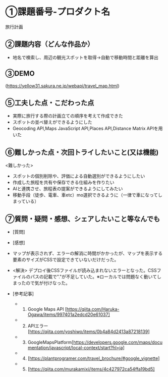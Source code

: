 # ①課題番号-プロダクト名
旅行計画

## ②課題内容（どんな作品か）
- 地名で検索し、周辺の観光スポットを取得→自動で移動時間と距離を算出


## ③DEMO
(https://yellow31.sakura.ne.jp/webapi/travel_map.html)


## ⑤工夫した点・こだわった点
- 実際に旅行する際の計画立ての順序を考えて作成できた
- スポットの並べ替えができるようにした
- Geocoding API,Maps JavaScript API,Places API,Distance Matrix APIを用いた

## ⑥難しかった点・次回トライしたいこと(又は機能)
<難しかった>
 - スポットの個別削除や、評価による自動選別ができるようにしたい
 - 作成した旅程を共有や保存できる仕組みを作りたい
 - AIと連携させ、旅程表の提案ができるようにしてみたい
 - 移動手段（徒歩、電車、車etc）mo選択できるように（一律で車になってしまっている）
 

## ⑦質問・疑問・感想、シェアしたいこと等なんでも

- [質問]
- [感想]
- マップが表示されず、エラーの解消に時間がかかったが、マップを表示する要素のサイズがCSSで設定できていないだけだった。
- <解決> デプロイ後CSSファイルが読み込まれないエラーとなった。CSSファイルのパスの記載で"."が不足していた。※ローカルでは問題なく動いてしまったので気が付けなった。
 
- [参考記事]
  - 1. Google Maps API [https://qiita.com/Haruka-Ogawa/items/997401a2edcd20e61037]
  - 2. APIエラー[https://qiita.com/yoshiwo/items/0b4a84d2413a87218139]
  - 3. GoogleMapsPlatform[https://developers.google.com/maps/documentation/javascript/local-context/start?hl=ja]
  - 4. [https://plantprogramer.com/travel_brochure/#google_vignette] 
  - 5. [https://qiita.com/murakamixi/items/4c427972ca54ffa19bd5]


